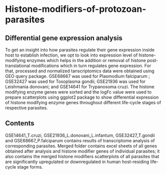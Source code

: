# Histone-modifiers-of-protozoan-parasites
## Differential gene expression analysis
To get an insight into how parasites regulate their gene expression inside host to establish infection, we opt to look into expression level of histone-modifying enzymes which helps in the addition or removal of histone post-translational modifications which in turn regulates gene expression. For that, processed and normalized tanscriptomics data were obtained using GEO query package. GSE68667 was used for Plasmodium falciparum ; GSE32427 was used for Toxoplasma gondii; GSE21936 was used for Leishmania donovani; and GSE14641 for Trypanosoma cruzi. The histone modifying enzyme genes were sorted and the logFc value were used to prepare scatterplots using ggplot2 package to show differential expression of histone modifying enzyme genes throughout different life-cycle stages of respective parasites. 

## Contents
GSE14641_T.cruzi, GSE21936_L.donovani_L.infantum, GSE32427_T.gondii and GSE68667_P.falciparum contains results of transcriptome analysis of corresponding parasites. Merged folder contains excel sheets of all genes obtained after analysis and histone modifier genes of individual parasites; it also contains the merged histone modifiers scatterplots of all parasites that are significantly upregulated or downregulated in human host-residing life-cycle stage forms.

